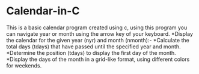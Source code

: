 # Calendar-in-C
This is a basic calendar program created using c, using this program you can navigate year or month using the arrow key of your keyboard.
 *Display the calendar for the given year (nyr) and month (nmonth):-
 *Calculate the total days (tdays) that have passed until the specified year and month.
 *Determine the position (tdays) to display the first day of the month.
 *Display the days of the month in a grid-like format, using different colors for weekends.